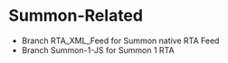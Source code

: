 Summon-Related
==============


* Branch RTA_XML_Feed  for Summon native RTA Feed
* Branch Summon-1-JS for Summon 1 RTA 
